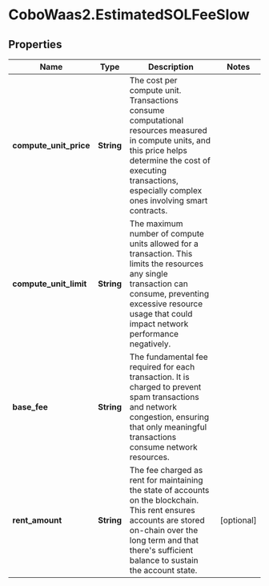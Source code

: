 # CoboWaas2.EstimatedSOLFeeSlow

## Properties

Name | Type | Description | Notes
------------ | ------------- | ------------- | -------------
**compute_unit_price** | **String** | The cost per compute unit. Transactions consume computational resources measured in compute units, and this price helps determine the cost of executing transactions, especially complex ones involving smart contracts. | 
**compute_unit_limit** | **String** | The maximum number of compute units allowed for a transaction. This limits the resources any single transaction can consume, preventing excessive resource usage that could impact network performance negatively. | 
**base_fee** | **String** | The fundamental fee required for each transaction. It is charged to prevent spam transactions and network congestion, ensuring that only meaningful transactions consume network resources. | 
**rent_amount** | **String** | The fee charged as rent for maintaining the state of accounts on the blockchain. This rent ensures accounts are stored on-chain over the long term and that there&#39;s sufficient balance to sustain the account state. | [optional] 



